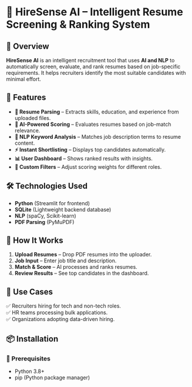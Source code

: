 # 🤖 HireSense AI – Intelligent Resume Screening & Ranking System

## 📌 Overview  
**HireSense AI** is an intelligent recruitment tool that uses **AI and NLP** to automatically screen, evaluate, and rank resumes based on job-specific requirements. It helps recruiters identify the most suitable candidates with minimal effort.

## 🚀 Features  
- **📄 Resume Parsing** – Extracts skills, education, and experience from uploaded files.  
- **🧠 AI-Powered Scoring** – Evaluates resumes based on job-match relevance.  
- **📝 NLP Keyword Analysis** – Matches job description terms to resume content.  
- **⚡ Instant Shortlisting** – Displays top candidates automatically.  
- **📊 User Dashboard** – Shows ranked results with insights.  
- **🔧 Custom Filters** – Adjust scoring weights for different roles.

## 🛠️ Technologies Used  
- **Python** (Streamlit for frontend)  
- **SQLite** (Lightweight backend database)  
- **NLP** (spaCy, Scikit-learn)  
- **PDF Parsing** (PyMuPDF)  

## 📂 How It Works  
1. **Upload Resumes** – Drop PDF resumes into the uploader.  
2. **Job Input** – Enter job title and description.  
3. **Match & Score** – AI processes and ranks resumes.  
4. **Review Results** – See top candidates in the dashboard.

## 🎯 Use Cases  
✅ Recruiters hiring for tech and non-tech roles.  
✅ HR teams processing bulk applications.  
✅ Organizations adopting data-driven hiring.

## 📦 Installation  
### 🔹 Prerequisites  
- Python 3.8+  
- pip (Python package manager)  
 

